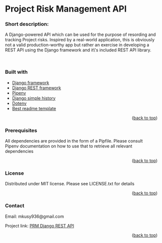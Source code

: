
<h1> Project Risk Management API </h1>

<h3>Short description:</h3>
<p>A Django-powered API which can be used for the purpose of resording and tracking Project risks. Inspired by a real-world application, this is obviously not a valid production-worthy app but rather an exercise in developing a REST API using the Django framework and it\'s included REST API library.</p></br>
<h3>Built with</h3>
<ul>
  <li>
    <a href="https://www.djangoproject.com/" target="_blank">Django framework</a>
  </li>
  <li>
    <a href="https://www.django-rest-framework.org/" target="_blank">Django REST framework</a>
  </li>
  <li>
    <a href="https://pipenv.pypa.io/" target="_blank">Pipenv</a>
  </li>
  <li>
    <a href="https://django-simple-history.readthedocs.io/" target="_blank">Django simple history</a>
  </li>
  <li>
    <a href="https://pypi.org/project/python-dotenv/" target="_blank">Dotenv</a>
  </li>
  <li>
    <a href="https://github.com/othneildrew/Best-README-Template/" target="_blank">Best readme template</a>
  </li>
</ul>
  
<p align="right">(<a href="#top">back to top</a>)</p>
  <h3>Prerequisites</h3>
  <p>All dependencies are provided in the form of a Pipfile. Please consult Pipenv documentation on how to use that to retrieve all relevant dependencies</p>
  
<p align="right">(<a href="#top">back to top</a>)</p>
  <h3>License</h3>
  <p>Distributed under MIT license. Please see LICENSE.txt for details</h3>
  
<p align="right">(<a href="#top">back to top</a>)</p>
  <h3>Contact</h3>
  <p>Email: <a href"mailto:mkusy936@gmail.com">mkusy936@gmail.com</a></p>
  <p>Project link: <a href="https://github.com/maciejKusy/Project_Risk_Management_Django_REST_API">PRM Django REST API</a></p>
  
<p align="right">(<a href="#top">back to top</a>)</p>
